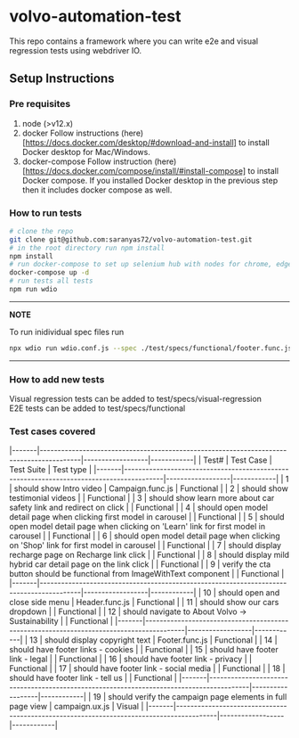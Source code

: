# volvo-automation-test

This repo contains a framework where you can write e2e and visual regression tests using webdriver IO.

## Setup Instructions

### Pre requisites

1. node (>v12.x)
2. docker 
Follow instructions (here)[https://docs.docker.com/desktop/#download-and-install] to install Docker desktop for Mac/Windows.   
3. docker-compose
Follow instruction (here)[https://docs.docker.com/compose/install/#install-compose] to install Docker compose. If you installed Docker desktop in the previous step then it includes docker compose as well.
### How to run tests

```bash
# clone the repo
git clone git@github.com:saranyas72/volvo-automation-test.git
# in the root directory run npm install
npm install
# run docker-compose to set up selenium hub with nodes for chrome, edge and firefox in the background
docker-compose up -d
# run tests all tests
npm run wdio
```

---
**NOTE**

To run inidividual spec files run

```bash
npx wdio run wdio.conf.js --spec ./test/specs/functional/footer.func.js
```

---

### How to add new tests

Visual regression tests can be added to test/specs/visual-regression
<br/>
E2E tests can be added to test/specs/functional

### Test cases covered

|-------|-----------------------------------------------------------------------------------------|------------------|------------|
| Test# | Test Case                                                                               | Test Suite       | Test type  |
|-------|-----------------------------------------------------------------------------------------|------------------|------------|
| 1     | should show Intro video                                                                 | Campaign.func.js | Functional |
| 2     | should show testimonial videos                                                          |                  | Functional |
| 3     | should show learn more about car safety link and redirect on click                      |                  | Functional |
| 4     | should open model detail page when clicking first model in carousel                     |                  | Functional |
| 5     | should open model detail page when clicking on 'Learn' link for first model in carousel |                  | Functional |
| 6     | should open model detail page when clicking on 'Shop' link for first model in carousel  |                  | Functional |
| 7     | should display recharge page on Recharge link click                                     |                  | Functional |
| 8     | should display mild hybrid car detail page on the link click                            |                  | Functional |
| 9     | verify the cta button should be functional from ImageWithText component                 |                  | Functional |
|-------|-----------------------------------------------------------------------------------------|------------------|------------|
| 10    | should open and close side menu                                                         | Header.func.js   | Functional |
| 11    | should show our cars dropdown                                                           |                  | Functional |
| 12    | should navigate to About Volvo -> Sustainability                                        |                  | Functional |
|-------|-----------------------------------------------------------------------------------------|------------------|------------|
| 13    | should display copyright text                                                           | Footer.func.js   | Functional |
| 14    | should have footer links  - cookies                                                     |                  | Functional |
| 15    | should have footer link  - legal                                                        |                  | Functional |
| 16    | should have footer link  - privacy                                                      |                  | Functional |
| 17    | should have footer link  - social media                                                 |                  | Functional |
| 18    | should have footer link  - tell us                                                      |                  | Functional |
|-------|-----------------------------------------------------------------------------------------|------------------|------------|
| 19    | should verify the campaign page elements in full page view                              | campaign.ux.js   | Visual     |
|-------|-----------------------------------------------------------------------------------------|------------------|------------|